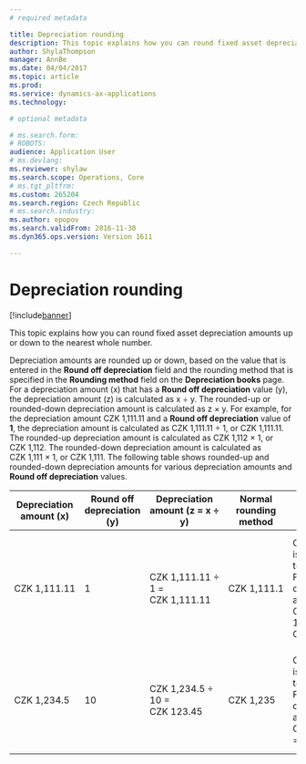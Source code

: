 ```yaml
---
# required metadata

title: Depreciation rounding
description: This topic explains how you can round fixed asset depreciation amounts up or down to the nearest whole number. 
author: ShylaThompson
manager: AnnBe
ms.date: 04/04/2017
ms.topic: article
ms.prod: 
ms.service: dynamics-ax-applications
ms.technology: 

# optional metadata

# ms.search.form: 
# ROBOTS: 
audience: Application User
# ms.devlang: 
ms.reviewer: shylaw
ms.search.scope: Operations, Core
# ms.tgt_pltfrm: 
ms.custom: 265204
ms.search.region: Czech Republic
# ms.search.industry: 
ms.author: epopov
ms.search.validFrom: 2016-11-30
ms.dyn365.ops.version: Version 1611

---
```


# Depreciation rounding

[!include[banner](../includes/banner.md)]


This topic explains how you can round fixed asset depreciation amounts up or down to the nearest whole number. 

Depreciation amounts are rounded up or down, based on the value that is entered in the **Round off depreciation** field and the rounding method that is specified in the **Rounding method** field on the **Depreciation books** page. For a depreciation amount (x) that has a **Round off depreciation** value (y), the depreciation amount (z) is calculated as x ÷ y. The rounded-up or rounded-down depreciation amount is calculated as z × y. For example, for the depreciation amount CZK 1,111.11 and a **Round off depreciation** value of **1**, the depreciation amount is calculated as CZK 1,111.11 ÷ 1, or CZK 1,111.11. The rounded-up depreciation amount is calculated as CZK 1,112 × 1, or CZK 1,112. The rounded-down depreciation amount is calculated as CZK 1,111 × 1, or CZK 1,111. The following table shows rounded-up and rounded-down depreciation amounts for various depreciation amounts and **Round off depreciation** values.

|Depreciation amount (x)|Round off depreciation (y)|Depreciation amount (z = x ÷ y)|Normal rounding method| Downward rounding method|Rounding-up rounding method|
|-----------------------|-----------------------|-----------------------|-----------------------|-----------------------|-----------------------|
|CZK 1,111.11|1|CZK 1,111.11 ÷ 1 = CZK 1,111.11|CZK 1,111.1|CZK 1,111.11 is rounded up to CZK 1,112. Final depreciation amount: CZK 1,112 × 1 = CZK 1,112|CZK 1,111.11 is rounded down to CZK 1,111. Final depreciation amount: CZK 1,111 × 1 = CZK 1,111|
|CZK 1,234.5|10|CZK 1,234.5 ÷ 10 = CZK 123.45|CZK 1,235|CZK 123.45 is rounded up to CZK 124. Final depreciation amount: CZK 124 × 10 = CZK 1,240|CZK 123.45 is rounded down to CZK 123. Final depreciation amount: CZK 123 × 10 = CZK 1,230|



